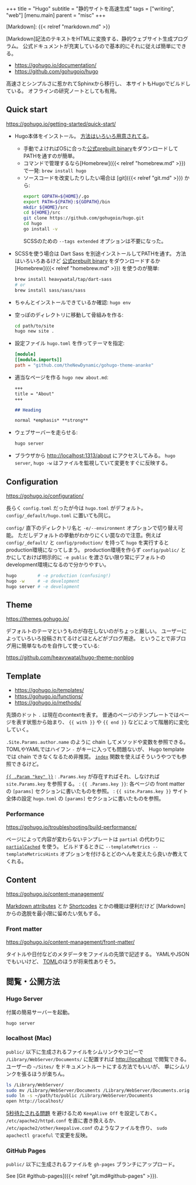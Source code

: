 +++
title = "Hugo"
subtitle =  "静的サイトを高速生成"
tags = ["writing", "web"]
[menu.main]
  parent = "misc"
+++

[Markdown]: {{< relref "markdown.md" >}}

[Markdown]記法のテキストをHTMLに変換する、静的ウェブサイト生成プログラム。
公式ドキュメントが充実しているので基本的にそれに従えば簡単にできる。

- <https://gohugo.io/documentation/>
- <https://github.com/gohugoio/hugo>

高速さとシンプルさに惹かれてSphinxから移行し、
本サイトもHugoでビルドしている。
オフラインの研究ノートとしても有用。

## Quick start

<https://gohugo.io/getting-started/quick-start/>

-   Hugo本体をインストール。
    [方法はいろいろ用意されてる](https://gohugo.io/installation/)。

    - 手動でよければOSに合った[公式prebuilt binary](https://github.com/gohugoio/hugo/releases)をダウンロードしてPATHを通すのが簡単。
    - コマンドで管理するなら[Homebrew]({{< relref "homebrew.md" >}})で一発:
    `brew install hugo`
    - ソースコードを改変したりしたい場合は [git]({{< relref "git.md" >}}) から:
      ```sh
      export GOPATH=${HOME}/.go
      export PATH=${PATH}:${GOPATH}/bin
      mkdir ${HOME}/src
      cd ${HOME}/src
      git clone https://github.com/gohugoio/hugo.git
      cd hugo
      go install -v
      ```
      SCSSのための `--tags extended` オプションは不要になった。
-   SCSSを使う場合は Dart Sass を別途インストールしてPATHを通す。
    方法はいろいろあるけど
    [公式prebuilt binary](https://github.com/sass/dart-sass/releases)
    をダウンロードするか
    [Homebrew]({{< relref "homebrew.md" >}}) を使うのが簡単:
    ```sh
    brew install heavywatal/tap/dart-sass
    # or
    brew install sass/sass/sass
    ```
-   ちゃんとインストールできているか確認: `hugo env`
-   空っぽのディレクトリに移動して骨組みを作る:
    ```sh
    cd path/to/site
    hugo new site .
    ```

-   設定ファイル `hugo.toml` を作ってテーマを指定:
    ```toml
    [module]
    [[module.imports]]
    path = "github.com/theNewDynamic/gohugo-theme-ananke"
    ```

-   適当なページを作る `hugo new about.md`:
    ```markdown
    +++
    title = "About"
    +++

    ## Heading

    normal *emphasis* **strong**
    ```

-   ウェブサーバーを走らせる:
    ```sh
    hugo server
    ```
-   ブラウザから <http://localhost:1313/about> にアクセスしてみる。
    `hugo server`, `hugo -w` はファイルを監視していて変更をすぐに反映する。


## Configuration

<https://gohugo.io/configuration/>

長らく `config.toml` だったが今は `hugo.toml` がデフォルト。
`config/_default/hugo.toml` に置いても同じ。

`config/` 直下のディレクトリ名と `-e/--environment` オプションで切り替え可能。
ただしデフォルトの挙動がわかりにくい罠なので注意。例えば `config/_default/` と `config/production/` を持って `hugo` を実行するとproduction環境になってしまう。
production環境を作らず `config/public/` とかにしておけば明示的に `-e public`
を渡さない限り常にデフォルトのdevelopment環境になるので分かりやすい。

```sh
hugo        # -e production (confusing!)
hugo -w     # -e development
hugo server # -e development
```

## Theme

<https://themes.gohugo.io/>

デフォルトのテーマというものが存在しないのがちょっと厳しい。
ユーザーによっていろいろ投稿されてるけどほとんどがブログ用途。
ということで非ブログ用に簡単なものを自作して使っている:

https://github.com/heavywatal/hugo-theme-nonblog


## Template

- <https://gohugo.io/templates/>
- <https://gohugo.io/functions/>
- <https://gohugo.io/methods/>

先頭のドット `.` は現在のcontextを表す。
普通のページのテンプレートではページを表す状態から始まり、
`{{ with }}` や ``{{ end }}`` などによって階層的に変化していく。

`.Site.Params.author.name` のように chain してメソッドや変数を参照できる。
TOMLやYAMLではハイフン `-` がキーに入っても問題ないが、
Hugo template では chain できなくなるため非推奨。
[`index`](https://gohugo.io/functions/collections/indexfunction/)
関数を使えばそういうやつでも参照できるけど。

[`{{ .Param "key" }}`](https://gohugo.io/methods/page/param/)
: `.Params.key` が存在すればそれ、しなければ `site.Params.key` を参照する。
: `{{ .Params.key }}`:
  各ページの front matter の `[params]` セクションに書いたものを参照。
: `{{ site.Params.key }}`
  サイト全体の設定 `hugo.toml` の `[params]` セクションに書いたものを参照。


### Performance

<https://gohugo.io/troubleshooting/build-performance/>

ページによって内容が変わらないテンプレートは `partial` の代わりに
[`partialCached`](https://gohugo.io/functions/partialcached/)
を使う。
ビルドするときに
`--templateMetrics --templateMetricsHints`
オプションを付けるとどのへんを変えたら良いか教えてくれる。


## Content

<https://gohugo.io/content-management/>

[Markdown attributes](https://gohugo.io/content-management/markdown-attributes/)
とか
[Shortcodes](https://gohugo.io/content-management/shortcodes/)
とかの機能は便利だけど [Markdown] からの逸脱を最小限に留めたい気もする。


### Front matter

<https://gohugo.io/content-management/front-matter/>

タイトルや日付などのメタデータをファイルの先頭で記述する。
YAMLやJSONでもいいけど、
[TOML](https://toml.io/)のほうが将来性ありそう。


## 閲覧・公開方法

### Hugo Server

付属の簡易サーバーを起動。
```
hugo server
```

### localhost (Mac)

`public/` 以下に生成されるファイルをシムリンクやコピーで
`/Library/WebServer/Documents/` に配置すれば
<http://localhost> で閲覧できる。
ユーザーの `~/Sites/` をドキュメントルートにする方法でもいいが、
単にシムリンクを張るほうが楽ちん。

```sh
ls /Library/WebServer/
sudo mv /Library/WebServer/Documents /Library/WebServer/Documents.orig
sudo ln -s ~/path/to/public /Library/WebServer/Documents
open http://localhost/
```

[5秒待たされる問題](https://stackoverflow.com/questions/70698918/)
を避けるため `KeepAlive Off` を設定しておく。
`/etc/apache2/httpd.conf` を直に書き換えるか、
`/etc/apache2/other/keepalive.conf` のようなファイルを作り、
`sudo apachectl graceful` で変更を反映。


### GitHub Pages

`public/` 以下に生成されるファイルを `gh-pages` ブランチにアップロード。

See [Git #github-pages]({{< relref "git.md#github-pages" >}}).
